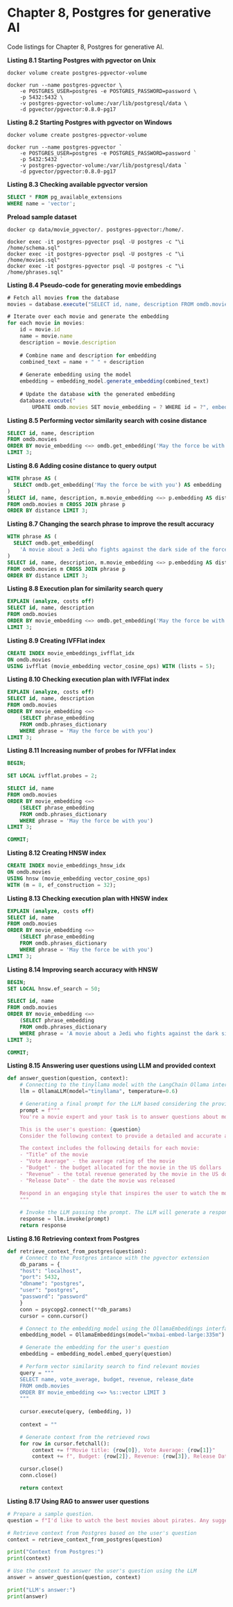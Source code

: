 # Chapter 8, Postgres for generative AI

Code listings for Chapter 8, Postgres for generative AI.

**Listing 8.1 Starting Postgres with pgvector on Unix**
```shell
docker volume create postgres-pgvector-volume

docker run --name postgres-pgvector \
    -e POSTGRES_USER=postgres -e POSTGRES_PASSWORD=password \
    -p 5432:5432 \
    -v postgres-pgvector-volume:/var/lib/postgresql/data \
    -d pgvector/pgvector:0.8.0-pg17
```

**Listing 8.2 Starting Postgres with pgvector on Windows**
```shell
docker volume create postgres-pgvector-volume

docker run --name postgres-pgvector `
    -e POSTGRES_USER=postgres -e POSTGRES_PASSWORD=password `
    -p 5432:5432 `
    -v postgres-pgvector-volume:/var/lib/postgresql/data `
    -d pgvector/pgvector:0.8.0-pg17
```

**Listing 8.3 Checking available pgvector version**
```sql
SELECT * FROM pg_available_extensions
WHERE name = 'vector';
```

**Preload sample dataset**

```shell
docker cp data/movie_pgvector/. postgres-pgvector:/home/.

docker exec -it postgres-pgvector psql -U postgres -c "\i /home/schema.sql"
docker exec -it postgres-pgvector psql -U postgres -c "\i /home/movies.sql"
docker exec -it postgres-pgvector psql -U postgres -c "\i /home/phrases.sql"
```

**Listing 8.4 Pseudo-code for generating movie embeddings**
```javascript
# Fetch all movies from the database
movies = database.execute("SELECT id, name, description FROM omdb.movies")

# Iterate over each movie and generate the embedding
for each movie in movies:
    id = movie.id
    name = movie.name
    description = movie.description
    
    # Combine name and description for embedding
    combined_text = name + " " + description
    
    # Generate embedding using the model
    embedding = embedding_model.generate_embedding(combined_text)
    
    # Update the database with the generated embedding
    database.execute("
        UPDATE omdb.movies SET movie_embedding = ? WHERE id = ?", embedding, id)
```

**Listing 8.5 Performing vector similarity search with cosine distance**
```sql
SELECT id, name, description
FROM omdb.movies
ORDER BY movie_embedding <=> omdb.get_embedding('May the force be with you')
LIMIT 3;
```

**Listing 8.6 Adding cosine distance to query output**
```sql
WITH phrase AS (
  SELECT omdb.get_embedding('May the force be with you') AS embedding
)
SELECT id, name, description, m.movie_embedding <=> p.embedding AS distance
FROM omdb.movies m CROSS JOIN phrase p
ORDER BY distance LIMIT 3;
```

**Listing 8.7 Changing the search phrase to improve the result accuracy**
```sql
WITH phrase AS (
  SELECT omdb.get_embedding(
    'A movie about a Jedi who fights against the dark side of the force') AS embedding
)
SELECT id, name, description, m.movie_embedding <=> p.embedding AS distance
FROM omdb.movies m CROSS JOIN phrase p
ORDER BY distance LIMIT 3;
```

**Listing 8.8 Execution plan for similarity search query**
```sql
EXPLAIN (analyze, costs off)
SELECT id, name, description
FROM omdb.movies
ORDER BY movie_embedding <=> omdb.get_embedding('May the force be with you') 
LIMIT 3;
```

**Listing 8.9 Creating IVFFlat index**
```sql
CREATE INDEX movie_embeddings_ivfflat_idx 
ON omdb.movies 
USING ivfflat (movie_embedding vector_cosine_ops) WITH (lists = 5);
```

**Listing 8.10 Checking execution plan with IVFFlat index**
```sql 
EXPLAIN (analyze, costs off)
SELECT id, name, description
FROM omdb.movies
ORDER BY movie_embedding <=> 
    (SELECT phrase_embedding
    FROM omdb.phrases_dictionary
    WHERE phrase = 'May the force be with you')
LIMIT 3;
```

**Listing 8.11 Increasing number of probes for IVFFlat index**
```sql
BEGIN;

SET LOCAL ivfflat.probes = 2;

SELECT id, name
FROM omdb.movies
ORDER BY movie_embedding <=> 
    (SELECT phrase_embedding
    FROM omdb.phrases_dictionary
    WHERE phrase = 'May the force be with you')
LIMIT 3;

COMMIT;
```

**Listing 8.12 Creating HNSW index**
```sql 
CREATE INDEX movie_embeddings_hnsw_idx 
ON omdb.movies 
USING hnsw (movie_embedding vector_cosine_ops)
WITH (m = 8, ef_construction = 32);
```

**Listing 8.13 Checking execution plan with HNSW index**
```sql 
EXPLAIN (analyze, costs off)
SELECT id, name
FROM omdb.movies
ORDER BY movie_embedding <=> 
    (SELECT phrase_embedding
    FROM omdb.phrases_dictionary
    WHERE phrase = 'May the force be with you')
LIMIT 3;
```

**Listing 8.14 Improving search accuracy with HNSW**
```sql
BEGIN;
SET LOCAL hnsw.ef_search = 50;

SELECT id, name
FROM omdb.movies
ORDER BY movie_embedding <=> 
    (SELECT phrase_embedding
    FROM omdb.phrases_dictionary
    WHERE phrase = 'A movie about a Jedi who fights against the dark side of the force')
LIMIT 3;

COMMIT;
```

**Listing 8.15 Answering user questions using LLM and provided context**
```python 
def answer_question(question, context):
    # Connecting to the tinyllama model with the LangChain Ollama interface
    llm = OllamaLLM(model="tinyllama", temperature=0.6)

    # Generating a final prompt for the LLM based considering the provided context
    prompt = f"""
    You're a movie expert and your task is to answer questions about movies based on the provided context.

    This is the user's question: {question}  
    Consider the following context to provide a detailed and accurate answer: {context}  

    The context includes the following details for each movie:
    - "Title" of the movie
    - "Vote Average" - the average rating of the movie
    - "Budget" - the budget allocated for the movie in the US dollars
    - "Revenue" - the total revenue generated by the movie in the US dollars
    - "Release Date" - the date the movie was released

    Respond in an engaging style that inspires the user to watch the movies.
    """
    
    # Invoke the LLM passing the prompt. The LLM will generate a response.
    response = llm.invoke(prompt)
    return response
```

**Listing 8.16 Retrieving context from Postgres**
```python   
def retrieve_context_from_postgres(question):
    # Connect to the Postgres intance with the pgvector extension
    db_params = {
    "host": "localhost",
    "port": 5432,
    "dbname": "postgres",
    "user": "postgres",
    "password": "password"
    }
    conn = psycopg2.connect(**db_params)
    cursor = conn.cursor()

    # Connect to the embedding model using the OllamaEmbeddings interface
    embedding_model = OllamaEmbeddings(model="mxbai-embed-large:335m")

    # Generate the embedding for the user's question
    embedding = embedding_model.embed_query(question)

    # Perform vector similarity search to find relevant movies
    query = """
    SELECT name, vote_average, budget, revenue, release_date
    FROM omdb.movies
    ORDER BY movie_embedding <=> %s::vector LIMIT 3
    """
    
    cursor.execute(query, (embedding, ))
    
    context = ""

    # Generate context from the retrieved rows
    for row in cursor.fetchall():
        context += f"Movie title: {row[0]}, Vote Average: {row[1]}"
        context += f", Budget: {row[2]}, Revenue: {row[3]}, Release Date: {row[4]}\n"

    cursor.close()
    conn.close()

    return context
```

**Listing 8.17 Using RAG to answer user questions**
```python  
# Prepare a sample question.
question = f"I'd like to watch the best movies about pirates. Any suggestions?"

# Retrieve context from Postgres based on the user's question
context = retrieve_context_from_postgres(question)

print("Context from Postgres:")
print(context)

# Use the context to answer the user's question using the LLM
answer = answer_question(question, context)

print("LLM's answer:")
print(answer)
```




